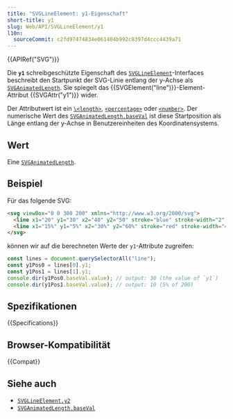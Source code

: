 ```yaml
---
title: "SVGLineElement: y1-Eigenschaft"
short-title: y1
slug: Web/API/SVGLineElement/y1
l10n:
  sourceCommit: c2fd97474834e061404b992c8397d4ccc4439a71
---
```


{{APIRef("SVG")}}

Die **`y1`** schreibgeschützte Eigenschaft des [`SVGLineElement`](/de/docs/Web/API/SVGLineElement)-Interfaces beschreibt den Startpunkt der SVG-Linie entlang der y-Achse als [`SVGAnimatedLength`](/de/docs/Web/API/SVGAnimatedLength). Sie spiegelt das {{SVGElement("line")}}-Element-Attribut {{SVGAttr("y1")}} wider.

Der Attributwert ist ein [`\<length>`](/de/docs/Web/SVG/Guides/Content_type#length), [`<percentage>`](/de/docs/Web/SVG/Guides/Content_type#percentage) oder [`<number>`](/de/docs/Web/SVG/Guides/Content_type#number). Der numerische Wert des [`SVGAnimatedLength.baseVal`](/de/docs/Web/API/SVGAnimatedLength/baseVal) ist diese Startposition als Länge entlang der y-Achse in Benutzereinheiten des Koordinatensystems.

## Wert

Eine [`SVGAnimatedLength`](/de/docs/Web/API/SVGAnimatedLength).

## Beispiel

Für das folgende SVG:

```html
<svg viewBox="0 0 300 200" xmlns="http://www.w3.org/2000/svg">
  <line x1="20" y1="30" x2="40" y2="50" stroke="blue" stroke-width="2" />
  <line x1="15%" y1="5%" x2="30%" y2="60%" stroke="red" stroke-width="4" />
</svg>
```

können wir auf die berechneten Werte der `y1`-Attribute zugreifen:

```js
const lines = document.querySelectorAll("line");
const y1Pos0 = lines[0].y1;
const y1Pos1 = lines[1].y1;
console.dir(y1Pos0.baseVal.value); // output: 30 (the value of `y1`)
console.dir(y1Pos1.baseVal.value); // output: 10 (5% of 200)
```

## Spezifikationen

{{Specifications}}

## Browser-Kompatibilität

{{Compat}}

## Siehe auch

- [`SVGLineElement.y2`](/de/docs/Web/API/SVGLineElement/y2)
- [`SVGAnimatedLength.baseVal`](/de/docs/Web/API/SVGAnimatedLength/baseVal)
